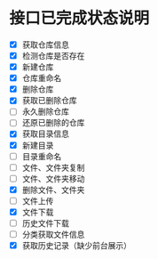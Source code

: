 接口已完成状态说明
==================

- [x] 获取仓库信息
- [x] 检测仓库是否存在
- [x] 新建仓库
- [x] 仓库重命名
- [x] 删除仓库
- [x] 获取已删除仓库
- [ ] 永久删除仓库
- [ ] 还原已删除的仓库
- [x] 获取目录信息
- [x] 新建目录
- [ ] 目录重命名
- [ ] 文件、文件夹复制
- [ ] 文件、文件夹移动
- [x] 删除文件、文件夹
- [ ] 文件上传
- [x] 文件下载
- [ ] 历史文件下载
- [ ] 分类获取文件信息
- [x] 获取历史记录（缺少前台展示）
